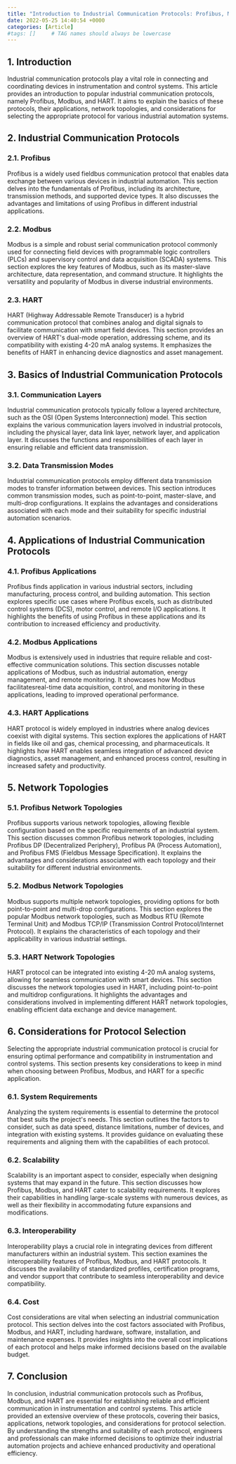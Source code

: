 ```yaml
---
title: "Introduction to Industrial Communication Protocols: Profibus, Modbus, and HART"
date: 2022-05-25 14:40:54 +0000
categories: [Article]
#tags: []     # TAG names should always be lowercase
---
```



## 1. Introduction

Industrial communication protocols play a vital role in connecting and coordinating devices in instrumentation and control systems. This article provides an introduction to popular industrial communication protocols, namely Profibus, Modbus, and HART. It aims to explain the basics of these protocols, their applications, network topologies, and considerations for selecting the appropriate protocol for various industrial automation systems.

## 2. Industrial Communication Protocols

### 2.1. Profibus

Profibus is a widely used fieldbus communication protocol that enables data exchange between various devices in industrial automation. This section delves into the fundamentals of Profibus, including its architecture, transmission methods, and supported device types. It also discusses the advantages and limitations of using Profibus in different industrial applications.

### 2.2. Modbus

Modbus is a simple and robust serial communication protocol commonly used for connecting field devices with programmable logic controllers (PLCs) and supervisory control and data acquisition (SCADA) systems. This section explores the key features of Modbus, such as its master-slave architecture, data representation, and command structure. It highlights the versatility and popularity of Modbus in diverse industrial environments.

### 2.3. HART

HART (Highway Addressable Remote Transducer) is a hybrid communication protocol that combines analog and digital signals to facilitate communication with smart field devices. This section provides an overview of HART's dual-mode operation, addressing scheme, and its compatibility with existing 4-20 mA analog systems. It emphasizes the benefits of HART in enhancing device diagnostics and asset management.

## 3. Basics of Industrial Communication Protocols

### 3.1. Communication Layers

Industrial communication protocols typically follow a layered architecture, such as the OSI (Open Systems Interconnection) model. This section explains the various communication layers involved in industrial protocols, including the physical layer, data link layer, network layer, and application layer. It discusses the functions and responsibilities of each layer in ensuring reliable and efficient data transmission.

### 3.2. Data Transmission Modes

Industrial communication protocols employ different data transmission modes to transfer information between devices. This section introduces common transmission modes, such as point-to-point, master-slave, and multi-drop configurations. It explains the advantages and considerations associated with each mode and their suitability for specific industrial automation scenarios.

## 4. Applications of Industrial Communication Protocols

### 4.1. Profibus Applications

Profibus finds application in various industrial sectors, including manufacturing, process control, and building automation. This section explores specific use cases where Profibus excels, such as distributed control systems (DCS), motor control, and remote I/O applications. It highlights the benefits of using Profibus in these applications and its contribution to increased efficiency and productivity.

### 4.2. Modbus Applications

Modbus is extensively used in industries that require reliable and cost-effective communication solutions. This section discusses notable applications of Modbus, such as industrial automation, energy management, and remote monitoring. It showcases how Modbus facilitatesreal-time data acquisition, control, and monitoring in these applications, leading to improved operational performance.

### 4.3. HART Applications

HART protocol is widely employed in industries where analog devices coexist with digital systems. This section explores the applications of HART in fields like oil and gas, chemical processing, and pharmaceuticals. It highlights how HART enables seamless integration of advanced device diagnostics, asset management, and enhanced process control, resulting in increased safety and productivity.

## 5. Network Topologies

### 5.1. Profibus Network Topologies

Profibus supports various network topologies, allowing flexible configuration based on the specific requirements of an industrial system. This section discusses common Profibus network topologies, including Profibus DP (Decentralized Periphery), Profibus PA (Process Automation), and Profibus FMS (Fieldbus Message Specification). It explains the advantages and considerations associated with each topology and their suitability for different industrial environments.

### 5.2. Modbus Network Topologies

Modbus supports multiple network topologies, providing options for both point-to-point and multi-drop configurations. This section explores the popular Modbus network topologies, such as Modbus RTU (Remote Terminal Unit) and Modbus TCP/IP (Transmission Control Protocol/Internet Protocol). It explains the characteristics of each topology and their applicability in various industrial settings.

### 5.3. HART Network Topologies

HART protocol can be integrated into existing 4-20 mA analog systems, allowing for seamless communication with smart devices. This section discusses the network topologies used in HART, including point-to-point and multidrop configurations. It highlights the advantages and considerations involved in implementing different HART network topologies, enabling efficient data exchange and device management.

## 6. Considerations for Protocol Selection

Selecting the appropriate industrial communication protocol is crucial for ensuring optimal performance and compatibility in instrumentation and control systems. This section presents key considerations to keep in mind when choosing between Profibus, Modbus, and HART for a specific application.

### 6.1. System Requirements

Analyzing the system requirements is essential to determine the protocol that best suits the project's needs. This section outlines the factors to consider, such as data speed, distance limitations, number of devices, and integration with existing systems. It provides guidance on evaluating these requirements and aligning them with the capabilities of each protocol.

### 6.2. Scalability

Scalability is an important aspect to consider, especially when designing systems that may expand in the future. This section discusses how Profibus, Modbus, and HART cater to scalability requirements. It explores their capabilities in handling large-scale systems with numerous devices, as well as their flexibility in accommodating future expansions and modifications.

### 6.3. Interoperability

Interoperability plays a crucial role in integrating devices from different manufacturers within an industrial system. This section examines the interoperability features of Profibus, Modbus, and HART protocols. It discusses the availability of standardized profiles, certification programs, and vendor support that contribute to seamless interoperability and device compatibility.

### 6.4. Cost

Cost considerations are vital when selecting an industrial communication protocol. This section delves into the cost factors associated with Profibus, Modbus, and HART, including hardware, software, installation, and maintenance expenses. It provides insights into the overall cost implications of each protocol and helps make informed decisions based on the available budget.

## 7. Conclusion

In conclusion, industrial communication protocols such as Profibus, Modbus, and HART are essential for establishing reliable and efficient communication in instrumentation and control systems. This article provided an extensive overview of these protocols, covering their basics, applications, network topologies, and considerations for protocol selection. By understanding the strengths and suitability of each protocol, engineers and professionals can make informed decisions to optimize their industrial automation projects and achieve enhanced productivity and operational efficiency.